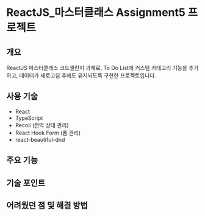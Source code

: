 # ReactJS_마스터클래스 Assignment5 프로젝트

## 개요
ReactJS 마스터클래스 코드챌린지 과제로, To Do List에 커스텀 카테고리 기능을 추가하고, 데이터가 새로고침 후에도 유지되도록 구현한 프로젝트입니다.

## 사용 기술
- React
- TypeScript
- Recoil (전역 상태 관리)
- React Hook Form (폼 관리)
- react-beautiful-dnd

## 주요 기능

## 기술 포인트

## 어려웠던 점 및 해결 방법
